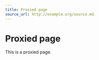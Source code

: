 ```yaml
---
title: Proxied page
source_url: http://example.org/source.md
---
```


# Proxied page

This is a proxied page.
